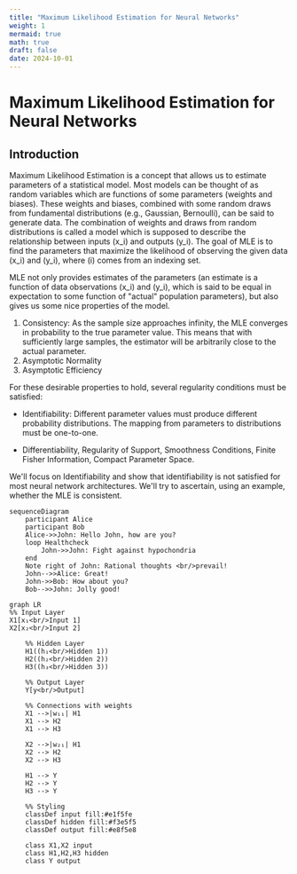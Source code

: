 ```yaml
---
title: "Maximum Likelihood Estimation for Neural Networks"
weight: 1
mermaid: true
math: true
draft: false
date: 2024-10-01
---
```


<!-- markdownlint-disable MD025 MD013 -->

# Maximum Likelihood Estimation for Neural Networks

## Introduction

Maximum Likelihood Estimation is a concept that allows us to estimate parameters of a statistical model. Most models can be thought of as random variables which are functions of some parameters (weights and biases). These weights and biases, combined with some random draws from fundamental distributions (e.g., Gaussian, Bernoulli), can be said to generate data. The combination of weights and draws from random distributions is called a model which is supposed to describe the relationship between inputs \(x_i\) and outputs \(y_i\). The goal of MLE is to find the parameters that maximize the likelihood of observing the given data \(x_i\) and \(y_i\), where \(i\) comes from an indexing set.

MLE not only provides estimates of the parameters (an estimate is a function of data observations \(x_i\) and \(y_i\), which is said to be equal in expectation to some function of "actual" population parameters), but also gives us some nice properties of the model.

1. Consistency: As the sample size approaches infinity, the MLE converges in probability to the true parameter value. This means that with sufficiently large samples, the estimator will be arbitrarily close to the actual parameter.
2. Asymptotic Normality
3. Asymptotic Efficiency

For these desirable properties to hold, several regularity conditions must be satisfied:

- Identifiability: Different parameter values must produce different probability distributions. The mapping from parameters to distributions must be one-to-one.

- Differentiability, Regularity of Support, Smoothness Conditions, Finite Fisher Information, Compact Parameter Space.

We'll focus on Identifiability and show that identifiability is not satisfied for most neural network architectures. We'll try to ascertain, using an example, whether the MLE is consistent.

```mermaid
sequenceDiagram
    participant Alice
    participant Bob
    Alice->>John: Hello John, how are you?
    loop Healthcheck
        John->>John: Fight against hypochondria
    end
    Note right of John: Rational thoughts <br/>prevail!
    John-->>Alice: Great!
    John->>Bob: How about you?
    Bob-->>John: Jolly good!
```

```mermaid
graph LR
%% Input Layer
X1[x₁<br/>Input 1]
X2[x₂<br/>Input 2]

    %% Hidden Layer
    H1((h₁<br/>Hidden 1))
    H2((h₂<br/>Hidden 2))
    H3((h₃<br/>Hidden 3))

    %% Output Layer
    Y[y<br/>Output]

    %% Connections with weights
    X1 -->|w₁₁| H1
    X1 --> H2
    X1 --> H3

    X2 -->|w₂₁| H1
    X2 --> H2
    X2 --> H3

    H1 --> Y
    H2 --> Y
    H3 --> Y

    %% Styling
    classDef input fill:#e1f5fe
    classDef hidden fill:#f3e5f5
    classDef output fill:#e8f5e8

    class X1,X2 input
    class H1,H2,H3 hidden
    class Y output

```
